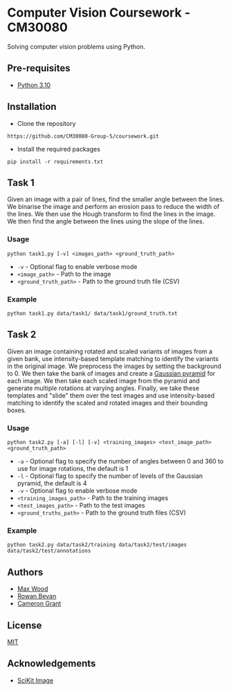 # Computer Vision Coursework - CM30080

Solving computer vision problems using Python.

## Pre-requisites
- [Python 3.10](https://www.python.org/downloads/)

## Installation
- Clone the repository
```
https://github.com/CM30080-Group-S/coursework.git
```
- Install the required packages
```
pip install -r requirements.txt
```

## Task 1
Given an image with a pair of lines, find the smaller angle between the lines. We binarise the image and perform an erosion pass to reduce the width of the lines. We then use the Hough transform to find the lines in the image. We then find the angle between the lines using the slope of the lines.

### Usage
```
python task1.py [-v] <images_path> <ground_truth_path>
```
- `-v` - Optional flag to enable verbose mode
- `<image_path>` - Path to the image
- `<ground_truth_path>` - Path to the ground truth file (CSV)

### Example
```
python task1.py data/task1/ data/task1/ground_truth.txt
```

## Task 2
Given an image containing rotated and scaled variants of images from a given bank, use intensity-based template matching to identify the variants in the original image. We preprocess the images by setting the background to 0. We then take the bank of images and create a [Gaussian pyramid](https://en.wikipedia.org/wiki/Pyramid_(image_processing)) for each image. We then take each scaled image from the pyramid and generate multiple rotations at varying angles. Finally, we take these templates and "slide" them over the test images and use intensity-based matching to identify the scaled and rotated images and their bounding boxes.

### Usage
```
python task2.py [-a] [-l] [-v] <training_images> <test_image_path> <ground_truth_path>
```
- `-a` - Optional flag to specify the number of angles between 0 and 360 to use for image rotations, the default is 1
- `-l` - Optional flag to specify the number of levels of the Gaussian pyramid, the default is 4
- `-v` - Optional flag to enable verbose mode
- `<training_images_path>` - Path to the training images
- `<test_images_path>` - Path to the test images
- `<ground_truths_path>` - Path to the ground truth files (CSV)

### Example
```
python task2.py data/task2/training data/task2/test/images data/task2/test/annotations
```

## Authors
- [Max Wood](https://maxwood.tech)
- [Rowan Bevan](https://github.com/RowanBevan)
- [Cameron Grant](https://github.com/cg-2611)

## License
[MIT](https://choosealicense.com/licenses/mit/)

## Acknowledgements
- [SciKit Image](https://scikit-image.org/)